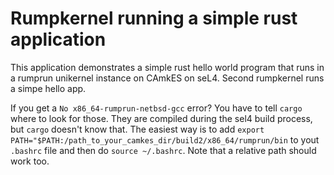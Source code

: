 <!--
     Copyright 2017, Data61
     Commonwealth Scientific and Industrial Research Organisation (CSIRO)
     ABN 41 687 119 230.

     This software may be distributed and modified according to the terms of
     the BSD 2-Clause license. Note that NO WARRANTY is provided.
     See "LICENSE_BSD2.txt" for details.

     @TAG(DATA61_BSD)
-->

# Rumpkernel running a simple rust application

This application demonstrates a simple rust hello world program that runs in a 
rumprun unikernel instance on CAmkES on seL4. Second rumpkernel runs a simpe hello app.

If you get a  `No x86_64-rumprun-netbsd-gcc` error? You have to tell `cargo` where to look for those. They are compiled during the sel4 build process, but `cargo` doesn't know that. The easiest way is to add `export PATH="$PATH:/path_to_your_camkes_dir/build2/x86_64/rumprun/bin` to yout `.bashrc` file and then do `source ~/.bashrc`. Note that a relative path should work too.

